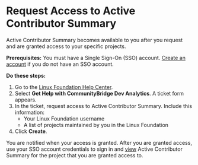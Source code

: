 # Request Access to Active Contributor Summary

Active Contributor Summary becomes available to you after you request and are granted access to your specific projects.

**Prerequisites:**  You must have a Single Sign-On \(SSO\) account. [Create an account](../../../sso/create-an-account.md) if you do not have an SSO account.

**Do these steps:**

1. Go to the [Linux Foundation Help Center](https://jira.linuxfoundation.org/servicedesk/customer/portal/4).
2. Select **Get Help with CommunityBridge Dev Analytics**. A ticket form appears.
3. In the ticket, request access to Active Contributor Summary. Include this information:
   * Your Linux Foundation username
   * A list of projects maintained by you in the Linux Foundation
4. Click **Create**.

You are notified when your access is granted. After you are granted access, use your SSO account credentials to sign in and [view](view-active-contributor-summary.md) Active Contributor Summary for the project that you are granted access to.

